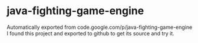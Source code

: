 # java-fighting-game-engine
Automatically exported from code.google.com/p/java-fighting-game-engine
I found this project and exported to github to get its source and try it.
